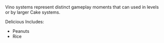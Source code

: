 Vino systems represent distinct gameplay moments that can used in levels or by larger Cake systems.

Delicious Includes:
- Peanuts
- Rice